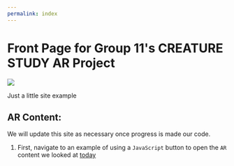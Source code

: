 ```yaml
---
permalink: index
---
```


# Front Page for Group 11's CREATURE STUDY AR Project

<img src="https://images-wixmp-ed30a86b8c4ca887773594c2.wixmp.com/f/190cfa6e-2a90-4f1c-b6e5-ae2f2f550801/dbg69ho-d81f2248-f67b-40ef-b03d-181d3a1ffe14.jpg?token=eyJ0eXAiOiJKV1QiLCJhbGciOiJIUzI1NiJ9.eyJzdWIiOiJ1cm46YXBwOjdlMGQxODg5ODIyNjQzNzNhNWYwZDQxNWVhMGQyNmUwIiwiaXNzIjoidXJuOmFwcDo3ZTBkMTg4OTgyMjY0MzczYTVmMGQ0MTVlYTBkMjZlMCIsIm9iaiI6W1t7InBhdGgiOiJcL2ZcLzE5MGNmYTZlLTJhOTAtNGYxYy1iNmU1LWFlMmYyZjU1MDgwMVwvZGJnNjloby1kODFmMjI0OC1mNjdiLTQwZWYtYjAzZC0xODFkM2ExZmZlMTQuanBnIn1dXSwiYXVkIjpbInVybjpzZXJ2aWNlOmZpbGUuZG93bmxvYWQiXX0.yYcV1BZ2N4U8d0rH8OlV6Mzec-dIr3ly-s9u7o6x6KY">

Just a little site example

## AR Content:

We will update this site as necessary once progress is made our code.

1. First, navigate to an example of using a `JavaScript` button to open the `AR` content we looked at [today](website/pages/index-1.html)
